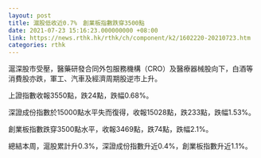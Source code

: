 ```yaml
---
layout: post
title: 滬股低收近0.7%　創業板指數跌穿3500點
date: 2021-07-23 15:16:23.000000000 +08:00
link: https://news.rthk.hk/rthk/ch/component/k2/1602220-20210723.htm
categories: rthk
---
```


滬深股市受壓，醫藥研發合同外包服務機構（CRO）及醫療器械股向下，白酒等消費股亦跌，軍工、汽車及經濟周期股逆市上升。

上證指數收報3550點，跌24點，跌幅0.68%。

深證成份指數於15000點水平失而復得，收報15028點，跌233點，跌幅1.53%。

創業板指數跌穿3500點水平，收報3469點，跌74點，跌幅2.1%。

總結本周，滬股累計升0.3%，深證成份指數升近0.4%，創業板指數升近1.1%。
